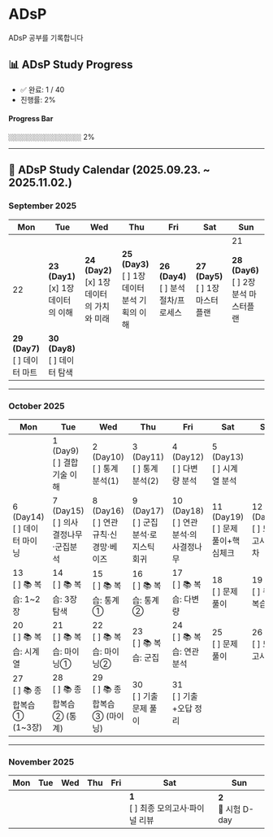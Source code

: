 # ADsP
ADsP 공부를 기록합니다

## 📊 ADsP Study Progress

<!-- PROGRESS-START -->
- ✅ 완료: 1 / 40  
- 진행률: 2%  

#### Progress Bar
`░░░░░░░░░░░░░░░░░░░░` 2%
<!-- PROGRESS-END -->

---

## 📅 ADsP Study Calendar (2025.09.23. ~ 2025.11.02.)

### September 2025
| Mon | Tue | Wed | Thu | Fri | Sat | Sun |
|-----|-----|-----|-----|-----|-----|-----|
|     |     |     |     |     |     | 21 |
| 22 | **23 (Day1)**<br>[x] 1장 데이터의 이해 | **24 (Day2)**<br>[x] 1장 데이터의 가치와 미래 | **25 (Day3)**<br>[ ] 1장 데이터 분석 기획의 이해 | **26 (Day4)**<br>[ ] 분석 절차/프로세스 | **27 (Day5)**<br>[ ] 1장 마스터플랜 | **28 (Day6)**<br>[ ] 2장 분석 마스터플랜 |
| **29 (Day7)**<br>[ ] 데이터 마트 | **30 (Day8)**<br>[ ] 데이터 탐색 |     |     |     |     |     |

---

### October 2025
| Mon | Tue | Wed | Thu | Fri | Sat | Sun |
|-----|-----|-----|-----|-----|-----|-----|
|     | 1 (Day9)<br>[ ] 결합기술 이해 | 2 (Day10)<br>[ ] 통계분석(1) | 3 (Day11)<br>[ ] 통계분석(2) | 4 (Day12)<br>[ ] 다변량 분석 | 5 (Day13)<br>[ ] 시계열 분석 | 
| 6 (Day14)<br>[ ] 데이터 마이닝 | 7 (Day15)<br>[ ] 의사결정나무·군집분석 | 8 (Day16)<br>[ ] 연관규칙·신경망·베이즈 | 9 (Day17)<br>[ ] 군집분석·로지스틱 회귀 | 10 (Day18)<br>[ ] 연관분석·의사결정나무 | 11 (Day19)<br>[ ] 문제풀이+핵심체크 | 12 (Day20)<br>[ ] 모의고사 3회차 |
| 13 <br>[ ] 📚 복습: 1~2장 | 14 <br>[ ] 📚 복습: 3장 탐색 | 15 <br>[ ] 📚 복습: 통계① | 16 <br>[ ] 📚 복습: 통계② | 17 <br>[ ] 📚 복습: 다변량 | 18 <br>[ ] 문제풀이 | 19 <br>[ ] 퀴즈 복습 |
| 20 <br>[ ] 📚 복습: 시계열 | 21 <br>[ ] 📚 복습: 마이닝① | 22 <br>[ ] 📚 복습: 마이닝② | 23 <br>[ ] 📚 복습: 군집 | 24 <br>[ ] 📚 복습: 연관분석 | 25 <br>[ ] 문제풀이 | 26 <br>[ ] 모의고사 |
| 27 <br>[ ] 📚 종합복습① (1~3장) | 28 <br>[ ] 📚 종합복습② (통계) | 29 <br>[ ] 📚 종합복습③ (마이닝) | 30 <br>[ ] 기출문제 풀이 | 31 <br>[ ] 기출+오답 정리 |     |     |

---

### November 2025
| Mon | Tue | Wed | Thu | Fri | Sat | Sun |
|-----|-----|-----|-----|-----|-----|-----|
|     |     |     |     |     | **1**<br>[ ] 최종 모의고사·파이널 리뷰 | **2**<br>🎯 시험 D-day |
